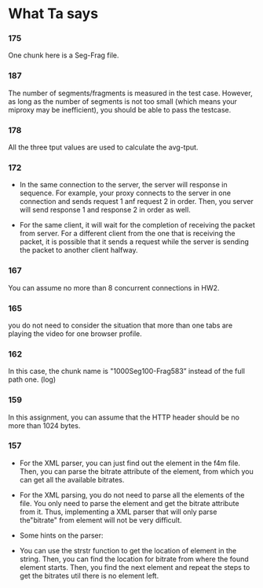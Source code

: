 # What Ta says

### 175
One chunk here is a <bitrate>Seg<x>-Frag<y> file.
  

### 187
The number of segments/fragments is measured in the test case. However, as long as the number of segments is not too small (which means your miproxy may be inefficient), you should be able to pass the testcase.

### 178
All the three tput values are used to calculate the avg-tput.

### 172
- In the same connection to the server, the server will response in sequence. For example, your proxy connects to the server in one connection and sends request 1 anf request 2 in order. Then, you server will send response 1 and response 2 in order as well.

- For the same client, it will wait for the completion of receiving the packet from server. For a different client from the one that is receiving the packet, it is possible that it sends a request while the server is sending the packet to another client halfway.

### 167
You can assume no more than 8 concurrent connections in HW2.

### 165
you do not need to consider the situation that more than one tabs are playing the video for one browser profile.

### 162
In this case, the chunk name is "1000Seg100-Frag583” instead of the full path one. (log)

### 159
In this assignment, you can assume that the HTTP header should be no more than 1024 bytes.

### 157
- For the XML parser, you can just find out the <media> element in the f4m file. Then, you can parse the bitrate attribute of the element, from which you can get all the available bitrates.

- For the XML parsing, you do not need to parse all the elements of the file. You only need to parse the <media> element and get the bitrate attribute from it. Thus, implementing a XML parser that will only parse the"bitrate" from <media> element will not be very difficult.

- Some hints on the parser:

- You can use the strstr function to get the location of <media> element in the string. Then, you can find the location for bitrate from where the found <media> element starts. Then, you find the next <media> element and repeat the steps to get the bitrates util there is no <media> element left.